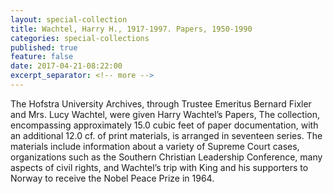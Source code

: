 ```yaml
---
layout: special-collection
title: Wachtel, Harry H., 1917-1997. Papers, 1950-1990
categories: special-collections
published: true
feature: false
date: 2017-04-21-08:22:00
excerpt_separator: <!-- more -->
---
```

The Hofstra University Archives, through Trustee Emeritus Bernard Fixler and Mrs. Lucy Wachtel, were given Harry Wachtel’s Papers, The collection, encompassing approximately 15.0 cubic feet of paper documentation, with an additional 12.0 cf. of print materials, is arranged in seventeen series. The materials include information about a variety of Supreme Court cases, organizations such as the Southern Christian Leadership Conference, many aspects of civil rights, and Wachtel’s trip with King and his supporters to Norway to receive the Nobel Peace Prize in 1964.
<!-- more -->
